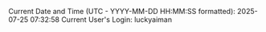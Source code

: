 Current Date and Time (UTC - YYYY-MM-DD HH:MM:SS formatted): 2025-07-25 07:32:58
Current User's Login: luckyaiman
